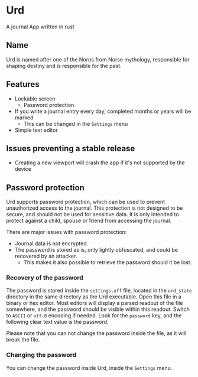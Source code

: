 # Urd
A journal App written in rust

## Name
Urd is named after one of the Norns from Norse mythology, responsible for shaping destiny and is responsible for the past.

## Features

- Lockable screen
    - Password protection
- If you write a journal entry every day, completed months or years will be marked
    - This can be changed in the `Settings` menu
- Simple text editor

## Issues preventing a stable release

- Creating a new viewport will crash the app if it's not supported by the device

## Password protection

Urd supports password protection, which can be used to prevent unauthorized access to the journal.
This protection is not designed to be secure, and should not be used for sensitive data.
It is only intended to protect against a child, spouse or friend from accessing the journal.

There are major issues with password protection:
- Journal data is not encrypted.
- The password is stored as is, only lightly obfuscated, and could be recovered by an attacker.
    - This makes it also possible to retrieve the password should it be lost.

### Recovery of the password

The password is stored inside the `settings.xff` file, located in the `urd_state` directory in the same directory as the Urd executable.
Open this file in a binary or hex editor. Most editors will display a parsed readout of the file somewhere, and the password should be visible within this readout.
Switch to `ASCII` or `utf-8` encoding if needed.
Look for the `password` key, and the following clear text value is the password.

Please note that you can not change the password inside the file, as it will break the file.

### Changing the password

You can change the password inside Urd, inside the `Settings` menu.
